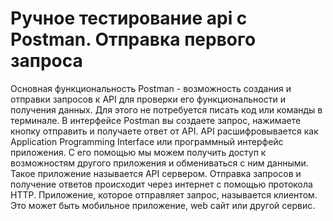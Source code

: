 # Ручное тестирование api с Postman. Отправка первого запроса

Основная функциональность Postman - возможность создания и отправки запросов к API для проверки его функциональности и
получения данных. Для этого не потребуется писать код или команды в терминале. В интерфейсе Postman вы создаете запрос,
нажимаете кнопку отправить и получаете ответ от API. API расшифровывается как Application Programming Interface или
программный интерфейс приложения. С его помощью мы можем получить доступ к возможностям другого приложения и
обмениваться с ним данными. Такое приложение называется API сервером. Отправка запросов и получение ответов происходит
через интернет с помощью протокола HTTP. Приложение, которое отправляет запрос, называется клиентом. Это может быть
мобильное приложение, web сайт или другой сервис.




